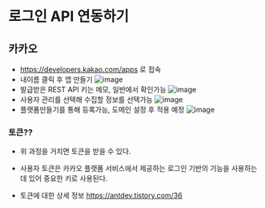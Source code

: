 # 로그인 API 연동하기

## 카카오 

- https://developers.kakao.com/apps 로 접속
- 내이름 클릭 후 앱 만들기 ![image](https://user-images.githubusercontent.com/38865267/72855745-d9fe4900-3cfb-11ea-8a51-4809b3aa3cab.png)
- 발급받은 REST API 키는 메모, 일반에서 확인가능
![image](https://user-images.githubusercontent.com/38865267/72855864-46794800-3cfc-11ea-94f4-ab39ca737fe7.png)
- 사용자 관리를 선택해 수집할 정보를 선택가능
![image](https://user-images.githubusercontent.com/38865267/72856571-4712de00-3cfe-11ea-98fd-822898d9909f.png)
- 플랫폼만들기를 통해 등록가능, 도메인 설정 후 적용 예정
![image](https://user-images.githubusercontent.com/38865267/72857059-e1bfec80-3cff-11ea-8555-5d3d7e513e39.png)

### 토큰??

- 위 과정을 거치면 토큰을 받을 수 있다.

- 사용자 토큰은 카카오 플랫폼 서비스에서 제공하는 로그인 기반의 기능을 사용하는데 있어 중요한 키로 사용된다.

- 토큰에 대한 상세 정보
https://antdev.tistory.com/36
